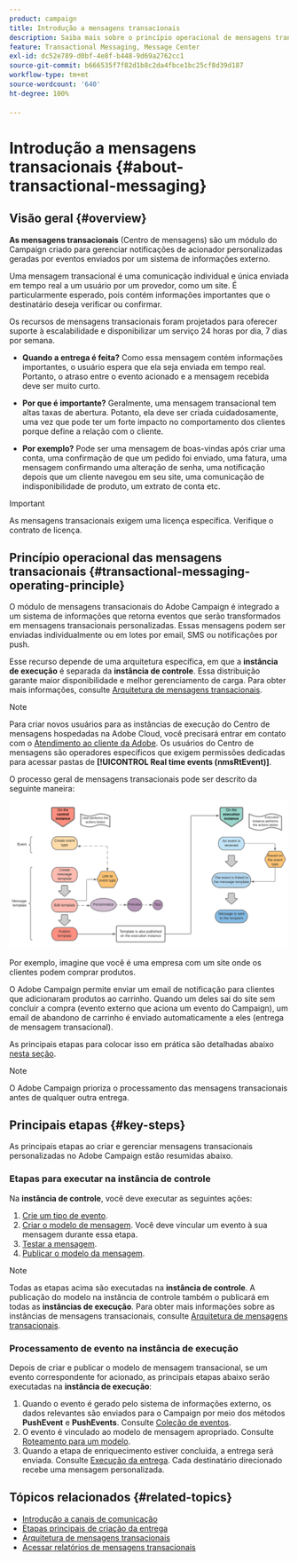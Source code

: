 ```yaml
---
product: campaign
title: Introdução a mensagens transacionais
description: Saiba mais sobre o princípio operacional de mensagens transacionais do Adobe Campaign Classic e as principais etapas
feature: Transactional Messaging, Message Center
exl-id: dc52e789-d0bf-4e8f-b448-9d69a2762cc1
source-git-commit: b666535f7f82d1b8c2da4fbce1bc25cf8d39d187
workflow-type: tm+mt
source-wordcount: '640'
ht-degree: 100%

---
```



# Introdução a mensagens transacionais {#about-transactional-messaging}



## Visão geral {#overview}

**As mensagens transacionais** (Centro de mensagens) são um módulo do Campaign criado para gerenciar notificações de acionador personalizadas geradas por eventos enviados por um sistema de informações externo.

Uma mensagem transacional é uma comunicação individual e única enviada em tempo real a um usuário por um provedor, como um site. É particularmente esperado, pois contém informações importantes que o destinatário deseja verificar ou confirmar.

Os recursos de mensagens transacionais foram projetados para oferecer suporte à escalabilidade e disponibilizar um serviço 24 horas por dia, 7 dias por semana.

* **Quando a entrega é feita?** Como essa mensagem contém informações importantes, o usuário espera que ela seja enviada em tempo real. Portanto, o atraso entre o evento acionado e a mensagem recebida deve ser muito curto.

* **Por que é importante?** Geralmente, uma mensagem transacional tem altas taxas de abertura. Potanto, ela deve ser criada cuidadosamente, uma vez que pode ter um forte impacto no comportamento dos clientes porque define a relação com o cliente.

* **Por exemplo?** Pode ser uma mensagem de boas-vindas após criar uma conta, uma confirmação de que um pedido foi enviado, uma fatura, uma mensagem confirmando uma alteração de senha, uma notificação depois que um cliente navegou em seu site, uma comunicação de indisponibilidade de produto, um extrato de conta etc.

>[!IMPORTANT]
>
>As mensagens transacionais exigem uma licença específica. Verifique o contrato de licença.

<!--Before starting with transactional messaging, make sure you read the corresponding [best practices and limitations]().-->

## Princípio operacional das mensagens transacionais {#transactional-messaging-operating-principle}

O módulo de mensagens transacionais do Adobe Campaign é integrado a um sistema de informações que retorna eventos que serão transformados em mensagens transacionais personalizadas. Essas mensagens podem ser enviadas individualmente ou em lotes por email, SMS ou notificações por push.

Esse recurso depende de uma arquitetura específica, em que a **instância de execução** é separada da **instância de controle**. Essa distribuição garante maior disponibilidade e melhor gerenciamento de carga. Para obter mais informações, consulte [Arquitetura de mensagens transacionais](../../message-center/using/transactional-messaging-architecture.md).

>[!NOTE]
>
>Para criar novos usuários para as instâncias de execução do Centro de mensagens hospedadas na Adobe Cloud, você precisará entrar em contato com o [Atendimento ao cliente da Adobe](https://helpx.adobe.com/br/enterprise/admin-guide.html/enterprise/using/support-for-experience-cloud.ug.html). Os usuários do Centro de mensagens são operadores específicos que exigem permissões dedicadas para acessar pastas de **[!UICONTROL Real time events (nmsRtEvent)]**.

O processo geral de mensagens transacionais pode ser descrito da seguinte maneira:

![](assets/transactional-msg-overview.png)

Por exemplo, imagine que você é uma empresa com um site onde os clientes podem comprar produtos.

O Adobe Campaign permite enviar um email de notificação para clientes que adicionaram produtos ao carrinho. Quando um deles sai do site sem concluir a compra (evento externo que aciona um evento do Campaign), um email de abandono de carrinho é enviado automaticamente a eles (entrega de mensagem transacional).

As principais etapas para colocar isso em prática são detalhadas abaixo [nesta seção](#key-steps).

>[!NOTE]
>
>O Adobe Campaign prioriza o processamento das mensagens transacionais antes de qualquer outra entrega.

## Principais etapas {#key-steps}

As principais etapas ao criar e gerenciar mensagens transacionais personalizadas no Adobe Campaign estão resumidas abaixo.

### Etapas para executar na instância de controle

Na **instância de controle**, você deve executar as seguintes ações:

1. [Crie um tipo de evento](../../message-center/using/creating-event-types.md).
1. [Criar o modelo de mensagem](../../message-center/using/creating-the-message-template.md). Você deve vincular um evento à sua mensagem durante essa etapa.
1. [Testar a mensagem](../../message-center/using/testing-message-templates.md).
1. [Publicar o modelo da mensagem](../../message-center/using/publishing-message-templates.md).

>[!NOTE]
>
>Todas as etapas acima são executadas na **instância de controle**. A publicação do modelo na instância de controle também o publicará em todas as **instâncias de execução**. Para obter mais informações sobre as instâncias de mensagens transacionais, consulte [Arquitetura de mensagens transacionais](../../message-center/using/transactional-messaging-architecture.md).

### Processamento de evento na instância de execução

Depois de criar e publicar o modelo de mensagem transacional, se um evento correspondente for acionado, as principais etapas abaixo serão executadas na **instância de execução**:

1. Quando o evento é gerado pelo sistema de informações externo, os dados relevantes são enviados para o Campaign por meio dos métodos **PushEvent** e **PushEvents**. Consulte [Coleção de eventos](../../message-center/using/about-event-processing.md#event-collection).
1. O evento é vinculado ao modelo de mensagem apropriado. Consulte [Roteamento para um modelo](../../message-center/using/about-event-processing.md#routing-towards-a-template).
1. Quando a etapa de enriquecimento estiver concluída, a entrega será enviada. Consulte [Execução da entrega](../../message-center/using/delivery-execution.md). Cada destinatário direcionado recebe uma mensagem personalizada.

## Tópicos relacionados {#related-topics}

* [Introdução a canais de comunicação](../../delivery/using/communication-channels.md)
* [Etapas principais de criação da entrega](../../delivery/using/steps-about-delivery-creation-steps.md)
* [Arquitetura de mensagens transacionais](../../message-center/using/transactional-messaging-architecture.md)
* [Acessar relatórios de mensagens transacionais](../../message-center/using/about-transactional-messaging-reports.md)
